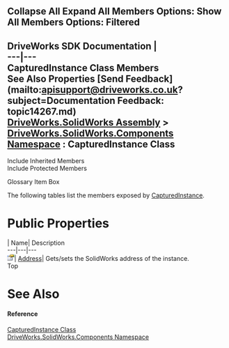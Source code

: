 Collapse All Expand All Members Options: Show All  Members Options: Filtered   
---  
DriveWorks SDK Documentation  |   
---|---  
CapturedInstance Class Members   
See Also Properties [Send Feedback](mailto:apisupport@driveworks.co.uk?subject=Documentation Feedback: topic14267.md)  
[DriveWorks.SolidWorks Assembly](topic13342.md) > [DriveWorks.SolidWorks.Components Namespace](topic13925.md) : CapturedInstance Class  
---  
  
Include Inherited Members    
Include Protected Members  


Glossary Item Box

The following tables list the members exposed by [CapturedInstance](topic14267.md).

# Public Properties

| Name| Description  
---|---|---  
![Public Property](dotnetimages/publicProperty.gif)| [Address](topic14273.md)| Gets/sets the SolidWorks address of the instance.   
Top

# See Also

#### Reference

[CapturedInstance Class](topic14267.md)   
[DriveWorks.SolidWorks.Components Namespace](topic13925.md)


